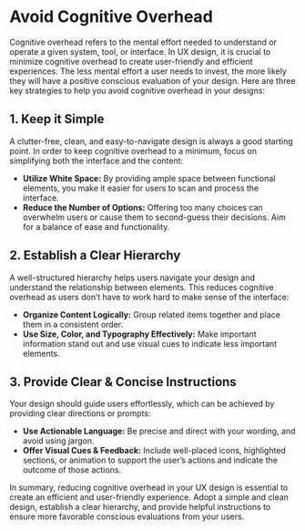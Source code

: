 # Avoid Cognitive Overhead

Cognitive overhead refers to the mental effort needed to understand or operate a given system, tool, or interface. In UX design, it is crucial to minimize cognitive overhead to create user-friendly and efficient experiences. The less mental effort a user needs to invest, the more likely they will have a positive conscious evaluation of your design. Here are three key strategies to help you avoid cognitive overhead in your designs:

## 1. Keep it Simple

A clutter-free, clean, and easy-to-navigate design is always a good starting point. In order to keep cognitive overhead to a minimum, focus on simplifying both the interface and the content:

- **Utilize White Space:** By providing ample space between functional elements, you make it easier for users to scan and process the interface.
- **Reduce the Number of Options:** Offering too many choices can overwhelm users or cause them to second-guess their decisions. Aim for a balance of ease and functionality.

## 2. Establish a Clear Hierarchy

A well-structured hierarchy helps users navigate your design and understand the relationship between elements. This reduces cognitive overhead as users don’t have to work hard to make sense of the interface:

- **Organize Content Logically:** Group related items together and place them in a consistent order.
- **Use Size, Color, and Typography Effectively:** Make important information stand out and use visual cues to indicate less important elements.

## 3. Provide Clear & Concise Instructions

Your design should guide users effortlessly, which can be achieved by providing clear directions or prompts:

- **Use Actionable Language:** Be precise and direct with your wording, and avoid using jargon.
- **Offer Visual Cues & Feedback:** Include well-placed icons, highlighted sections, or animation to support the user’s actions and indicate the outcome of those actions.

In summary, reducing cognitive overhead in your UX design is essential to create an efficient and user-friendly experience. Adopt a simple and clean design, establish a clear hierarchy, and provide helpful instructions to ensure more favorable conscious evaluations from your users.
